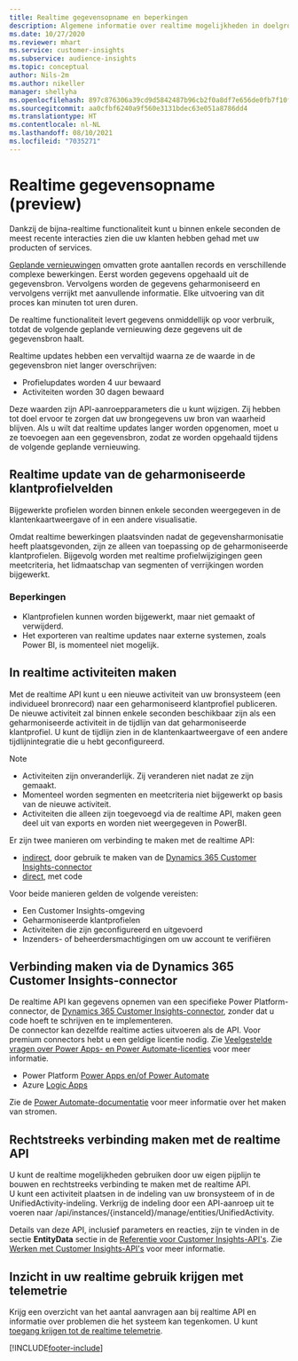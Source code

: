 ```yaml
---
title: Realtime gegevensopname en beperkingen
description: Algemene informatie over realtime mogelijkheden in doelgroepinzichten.
ms.date: 10/27/2020
ms.reviewer: mhart
ms.service: customer-insights
ms.subservice: audience-insights
ms.topic: conceptual
author: Nils-2m
ms.author: nikeller
manager: shellyha
ms.openlocfilehash: 897c876306a39cd9d5842487b96cb2f0a8df7e656de0fb7f10fe8c7f53e2db6b
ms.sourcegitcommit: aa0cfbf6240a9f560e3131bdec63e051a8786dd4
ms.translationtype: HT
ms.contentlocale: nl-NL
ms.lasthandoff: 08/10/2021
ms.locfileid: "7035271"
---
```

# <a name="real-time-data-ingestion-preview"></a>Realtime gegevensopname (preview)

Dankzij de bijna-realtime functionaliteit kunt u binnen enkele seconden de meest recente interacties zien die uw klanten hebben gehad met uw producten of services.

[Geplande vernieuwingen](system.md#schedule-tab) omvatten grote aantallen records en verschillende complexe bewerkingen. Eerst worden gegevens opgehaald uit de gegevensbron. Vervolgens worden de gegevens geharmoniseerd en vervolgens verrijkt met aanvullende informatie. Elke uitvoering van dit proces kan minuten tot uren duren.

De realtime functionaliteit levert gegevens onmiddellijk op voor verbruik, totdat de volgende geplande vernieuwing deze gegevens uit de gegevensbron haalt.

Realtime updates hebben een vervaltijd waarna ze de waarde in de gegevensbron niet langer overschrijven:

- Profielupdates worden 4 uur bewaard
- Activiteiten worden 30 dagen bewaard

Deze waarden zijn API-aanroepparameters die u kunt wijzigen. Zij hebben tot doel ervoor te zorgen dat uw brongegevens uw bron van waarheid blijven. Als u wilt dat realtime updates langer worden opgenomen, moet u ze toevoegen aan een gegevensbron, zodat ze worden opgehaald tijdens de volgende geplande vernieuwing.

## <a name="real-time-update-of-the-unified-customer-profile-fields"></a>Realtime update van de geharmoniseerde klantprofielvelden

Bijgewerkte profielen worden binnen enkele seconden weergegeven in de klantenkaartweergave of in een andere visualisatie.

Omdat realtime bewerkingen plaatsvinden nadat de gegevensharmonisatie heeft plaatsgevonden, zijn ze alleen van toepassing op de geharmoniseerde klantprofielen. Bijgevolg worden met realtime profielwijzigingen geen meetcriteria, het lidmaatschap van segmenten of verrijkingen worden bijgewerkt.

### <a name="limitations"></a>Beperkingen

- Klantprofielen kunnen worden bijgewerkt, maar niet gemaakt of verwijderd.
- Het exporteren van realtime updates naar externe systemen, zoals Power BI, is momenteel niet mogelijk.

## <a name="real-time-creation-of-activities"></a>In realtime activiteiten maken

Met de realtime API kunt u een nieuwe activiteit van uw bronsysteem (een individueel bronrecord) naar een geharmoniseerd klantprofiel publiceren. De nieuwe activiteit zal binnen enkele seconden beschikbaar zijn als een geharmoniseerde activiteit in de tijdlijn van dat geharmoniseerde klantprofiel. U kunt de tijdlijn zien in de klantenkaartweergave of een andere tijdlijnintegratie die u hebt geconfigureerd.

> [!NOTE]
>
> - Activiteiten zijn onveranderlijk. Zij veranderen niet nadat ze zijn gemaakt.
> - Momenteel worden segmenten en meetcriteria niet bijgewerkt op basis van de nieuwe activiteit.
> - Activiteiten die alleen zijn toegevoegd via de realtime API, maken geen deel uit van exports en worden niet weergegeven in PowerBI.

Er zijn twee manieren om verbinding te maken met de realtime API:

- [indirect](#connect-via-the-dynamics-365-customer-insights-connector), door gebruik te maken van de [Dynamics 365 Customer Insights-connector](/connectors/customerinsights/)
- [direct](#connect-directly-to-the-real-time-api), met code

Voor beide manieren gelden de volgende vereisten:

- Een Customer Insights-omgeving
- Geharmoniseerde klantprofielen
- Activiteiten die zijn geconfigureerd en uitgevoerd
- Inzenders- of beheerdersmachtigingen om uw account te verifiëren

## <a name="connect-via-the-dynamics-365-customer-insights-connector"></a>Verbinding maken via de Dynamics 365 Customer Insights-connector

De realtime API kan gegevens opnemen van een specifieke Power Platform-connector, de [Dynamics 365 Customer Insights-connector](/connectors/customerinsights/), zonder dat u code hoeft te schrijven en te implementeren.    
De connector kan dezelfde realtime acties uitvoeren als de API. Voor premium connectors hebt u een geldige licentie nodig. Zie [Veelgestelde vragen over Power Apps- en Power Automate-licenties](/power-platform/admin/powerapps-flow-licensing-faq) voor meer informatie.

- Power Platform [Power Apps en/of Power Automate](/connectors/)
- Azure [Logic Apps](/azure/connectors/apis-list)

Zie de [Power Automate-documentatie](/power-automate/) voor meer informatie over het maken van stromen.

## <a name="connect-directly-to-the-real-time-api"></a>Rechtstreeks verbinding maken met de realtime API

U kunt de realtime mogelijkheden gebruiken door uw eigen pijplijn te bouwen en rechtstreeks verbinding te maken met de realtime API.    
U kunt een activiteit plaatsen in de indeling van uw bronsysteem of in de UnifiedActivity-indeling. Verkrijg de indeling door een API-aanroep uit te voeren naar /api/instances/{instanceId}/manage/entities/UnifiedActivity.

Details van deze API, inclusief parameters en reacties, zijn te vinden in de sectie **EntityData** sectie in de [Referentie voor Customer Insights-API's](https://developer.ci.ai.dynamics.com/api-details#api=CustomerInsights). Zie [Werken met Customer Insights-API's](apis.md) voor meer informatie.

## <a name="understand-your-real-time-usage-with-telemetry"></a>Inzicht in uw realtime gebruik krijgen met telemetrie

Krijg een overzicht van het aantal aanvragen aan bij realtime API en informatie over problemen die het systeem kan tegenkomen. U kunt [toegang krijgen tot de realtime telemetrie](system.md#api-usage-tab). 


[!INCLUDE[footer-include](../includes/footer-banner.md)]